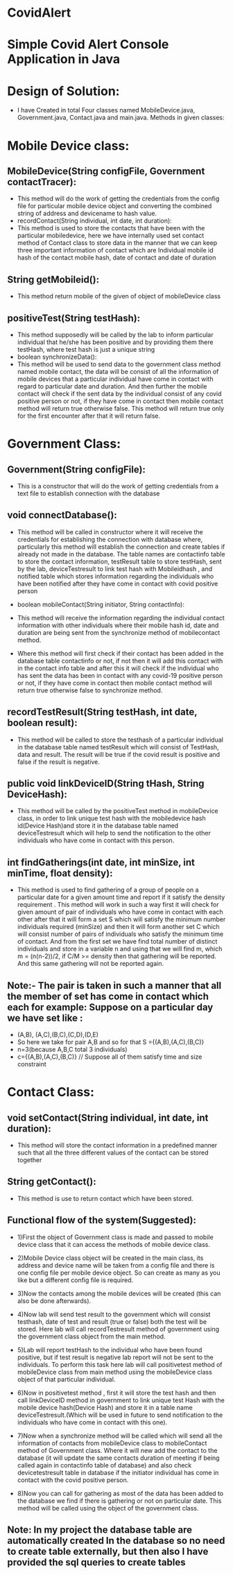 # CovidAlert
# Simple Covid Alert Console Application in Java
# Design of Solution:
* I have Created in total Four classes named MobileDevice.java, Government.java, Contact.java and main.java. Methods in given classes:
# Mobile Device class:
## MobileDevice(String configFile, Government contactTracer):
* This method will do the work of getting the credentials from the config file for particular mobile device object and converting the combined string of address and devicename to hash value.
* recordContact(String individual, int date, int duration):
* This method is used to store the contacts that have been with the particular mobiledevice, here we have internally used set contact method of Contact class to store data in the manner that we can keep three important information of contact which are Individual mobile id hash of the contact mobile hash, date of contact and date of duration
## String getMobileid():
* This method return mobile of the given of object of mobileDevice class
## positiveTest(String testHash):
* This method supposedly will be called by the lab to inform particular individual that he/she has been positive and by providing them there testHash, where test hash is just a unique string
* boolean synchronizeData():
* This method will be used to send data to the government class method named mobile contact, the data will be consist of all the information of mobile devices that a particular individual have come in contact with regard to particular date and duration. And then further the mobile contact will check if the sent data by the individual consist of any covid positive person or not, if they have come in contact then mobile contact method will return true otherwise false. This method will return true only for the first encounter after that it will return false.


# Government Class:
## Government(String configFile):
* This is a constructor that will do the work of getting credentials from a text file to establish connection with the database
## void connectDatabase():
* This method will be called in constructor where it will receive the credentials for establishing the connection with database where, particularly this method will establish the connection and create tables if already not made in the database. The table names are contactinfo table to store the contact information, testResult table to store testHash, sent by the lab, deviceTestresult to link test hash with Mobileidhash , and notified table which stores information regarding the individuals who have been notified after they have come in contact with covid positive person
* boolean mobileContact(String initiator, String contactInfo):
* This method will receive the information regarding the individual contact information with other individuals where their mobile hash id, date and duration are being sent from the synchronize method of mobilecontact method.

* Where this method will first check if their contact has been added in the database table contactinfo or not, if not then it will add this contact with in the contact info table and after this it will check if the individual who has sent the data has been in contact with any covid-19 positive person or not, if they have come in contact then mobile contact method will return true otherwise false to synchronize method.
## recordTestResult(String testHash, int date, boolean result):
* This method will be called to store the testhash of a particular individual in the database table named testResult which will consist of TestHash, data and result. The result will be true if the covid result is positive and false if the result is negative.
## public void linkDeviceID(String tHash, String DeviceHash):
* This method will be called by the positiveTest method in mobileDevice class, in order to link unique test hash with the mobiledevice hash id(Device Hash)and store it in the database table named deviceTestresult which will help to send the notification to the other individuals who have come in contact with this person.
## int findGatherings(int date, int minSize, int minTime, float density):
* This method is used to find gathering of a group of people on a particular date for a given amount time and report if it satisfy the density requirement . This method will work in such a way first it will check for given amount of pair of individuals who have come in contact with each other after that it will form a set S which will satisfy the minimum number individuals required (minSize) and then it will form another set C which will consist number of pairs of individuals who satisfy the minimum time of contact. And from the first set we have find total number of distinct individuals and store in a variable n and using that we will find m, which m = (n(n-2))/2, if C/M >= density then that gathering will be reported. And this same gathering will not be reported again.
## Note:- The pair is taken in such a manner that all the member of set has come in contact which each for example: Suppose on a particular day we have set like :
* (A,B), (A,C),(B,C),(C,D),(D,E)
* So here we take for pair A,B and so for that S ={(A,B),(A,C),(B,C)}
* n=3(because A,B,C total 3 individuals)
* c={(A,B),(A,C),(B,C)} // Suppose all of them satisfy time and size constraint
# Contact Class:
## void setContact(String individual, int date, int duration):
* This method will store the contact information in a predefined manner such that all the three different values of the contact can be stored together
## String getContact():
* This method is use to return contact which have been stored.
## Functional flow of the system(Suggested):
* 1)First the object of Government class is made and passed to mobile device class that it can access the methods of mobile device class.
* 2)Mobile Device class object will be created in the main class, its address and device name will be taken from a config file and there is one config file per mobile device object. So can create as many as you like but a different config file is required.
* 3)Now the contacts among the mobile devices will be created (this can also be done afterwards).

* 4)Now lab will send test result to the government which will consist testhash, date of test and result (true or false) both the test will be stored. Here lab will call recordTestresult method of government using the government class object from the main method.
* 5)Lab will report testHash to the individual who have been found positive, but if test result is negative lab report will not be sent to the individuals. To perform this task here lab will call positivetest method of mobileDevice class from main method using the mobileDevice class object of that particular individual.
* 6)Now in positivetest method , first it will store the test hash and then call linkDeviceID method in government to link unique test Hash with the mobile device hash(Device Hash) and store it in a table name deviceTestresult.(Which will be used in future to send notification to the individuals who have come in contact with this one).
* 7)Now when a synchronize method will be called which will send all the information of contacts from mobileDevice class to mobileContact method of Government class. Where it will new add the contact to the database (it will update the same contacts duration of meeting if being called again in contactinfo table of database) and also check devicetestresult table in database if the initiator individual has come in contact with the covid positive person.
* 8)Now you can call for gathering as most of the data has been added to the database we find if there is gathering or not on particular date. This method will be called using the object of the government class.
## Note: In my project the database table are automatically created In the database so no need to create table externally, but then also I have provided the sql queries to create tables
